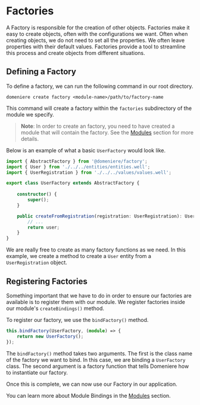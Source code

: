 # Factories
A Factory is responsible for the creation of other objects. Factories make it easy to create objects, often with the configurations we want. Often when creating objects, we do not need to set all the properties. We often leave properties with their default values. Factories provide a tool to streamline this process and create objects from different situations.

## Defining a Factory
To define a factory, we can run the following command in our root directory.
```
domeniere create factory <module-name>/path/to/factory-name
```
This command will create a factory within the `factories` subdirectory of the module we specify. 

> **Note**: In order to create an factory, you need to have created a module that will contain the factory. See the [Modules](./modules) section for more details.

Below is an example of what a basic `UserFactory` would look like.
```ts
import { AbstractFactory } from '@domeniere/factory';
import { User } from './../../entities/entities.well';
import { UserRegistration } from './../../values/values.well';

export class UserFactory extends AbstractFactory {
    
    constructor() {
        super();
    }

    public createFromRegistration(registration: UserRegistration): User {
        // ...
        return user;
    }
}
```
We are really free to create as many factory functions as we need. In this example, we create a method to create a `User` entity from a `UserRegistration` object.

## Registering Factories
Something important that we have to do in order to ensure our factories are available is to register them with our module. We register factories inside our module's `createBindings()` method.

To register our factory, we use the `bindFactory()` method.
```ts
this.bindFactory(UserFactory, (module) => {
    return new UserFactory();
});
```
The `bindFactory()` method takes two arguments. The first is the class name of the factory we want to bind. In this case, we are binding a `UserFactory` class. The second argument is a factory function that tells Domeniere how to instantiate our factory. 

Once this is complete, we can now use our Factory in our application.

You can learn more about Module Bindings in the [Modules](./modules) section.